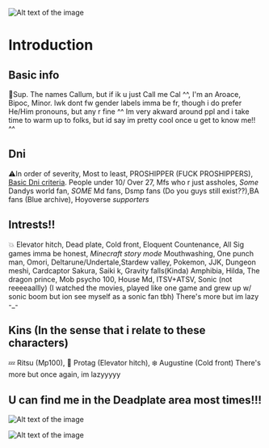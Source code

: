 
    
  ![Alt text of the image](https://i.pinimg.com/736x/b4/01/60/b4016007e1e7ef9e35da57f621305063.jpg)
# Introduction
## Basic info
:dizzy:Sup. The names Callum, but if ik u just Call me Cal ^^, I'm an Aroace, Bipoc, Minor.  lwk dont fw gender labels imma be fr, though i do prefer He/Him pronouns, but any r fine ^^ Im very akward around ppl and i take time to warm up to folks, but id say im pretty cool once u get to know me!! ^^
## Dni
⚠️In order of severity, Most to least,  PROSHIPPER (FUCK PROSHIPPERS), [Basic Dni criteria](https://dni-criteria.carrd.co/). People under 10/ Over 27, Mfs who r just assholes, *Some* Dandys world fan, *SOME* Md fans, Dsmp fans (Do you guys still exist??),BA fans (Blue archive), Hoyoverse *supporters*
## Intrests!!
:boom: Elevator hitch, Dead plate, Cold front, Eloquent Countenance, All Sig games imma be honest,
*Minecraft story mode* Mouthwashing, One punch man, Omori, Deltarune/Undertale,Stardew valley, Pokemon, JJK, 
Dungeon meshi, Cardcaptor Sakura, Saiki k, Gravity falls(Kinda) Amphibia, Hilda, The dragon prince, Mob psycho 100,
House Md, ITSV+ATSV, Sonic (not reeeeaallly)
(I watched the movies, played like one game and grew up w/ sonic boom but ion see myself as a sonic fan tbh) 
There's more but im lazy -_-
## Kins (In the sense that i relate to these characters)
:zzz: Ritsu (Mp100),
💼 Protag (Elevator hitch),
❄️ Augustine (Cold front)
There's more but once again, im lazyyyyy
## U can find me in the Deadplate area most times!!!
![Alt text of the image](https://i.pinimg.com/736x/34/6d/9f/346d9ff1f86d9f3405371f85992153c8.jpg)


![Alt text of the image](https://img1.picmix.com/output/stamp/normal/2/2/3/2/2632322_34c7c.png)

